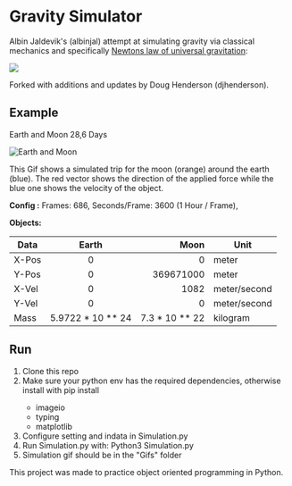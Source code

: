# Gravity Simulator
Albin Jaldevik's (albinjal) attempt at simulating gravity via
classical mechanics and specifically
[Newtons law of universal gravitation](https://en.wikipedia.org/wiki/Newton%27s_law_of_universal_gravitation):

![](https://wikimedia.org/api/rest_v1/media/math/render/svg/48f74b3b4d591ba1996c4d481f74ac3ab7e279d7)

Forked with additions and updates by Doug Henderson (djhenderson).

## Example
Earth and Moon 28,6 Days

![Earth and Moon](/moon_and_earth.gif)

This Gif shows a simulated trip for the moon (orange) around the earth (blue).
The red vector shows the direction of the applied force
while the blue one shows the velocity of the object.

**Config :**
Frames: 686,
Seconds/Frame: 3600 (1 Hour / Frame),

**Objects:**

| Data   | Earth              | Moon          | Unit          |
| ------ |:------------------:| ----------:   | ------------- |
| X-Pos  | 0                  | 0             | meter         |
| Y-Pos  | 0                  | 369671000     | meter         |
| X-Vel  | 0                  |    1082       | meter/second  |
| Y-Vel  | 0                  |    0          | meter/second  |
| Mass   | 5.9722 * 10 ** 24  |7.3 * 10 ** 22 | kilogram      |


## Run ##
1. Clone this repo
2. Make sure your python env has the required dependencies,
   otherwise install with pip install <Package>
    * imageio
    * typing
    * matplotlib
3. Configure setting and indata in Simulation.py
4. Run Simulation.py with: Python3 Simulation.py
5. Simulation gif should be in the "Gifs" folder

This project was made to practice object oriented programming in Python.
